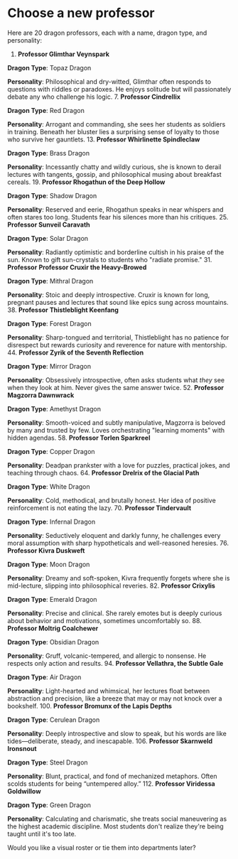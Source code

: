 # Choose a new professor


Here are 20 dragon professors, each with a name, dragon type, and personality:


1. **Professor Glimthar Veynspark**

**Dragon Type**: Topaz Dragon

**Personality**: Philosophical and dry-witted, Glimthar often responds to questions with riddles or paradoxes. He enjoys solitude but will passionately debate any who challenge his logic.
7. **Professor Cindrellix**

**Dragon Type**: Red Dragon

**Personality**: Arrogant and commanding, she sees her students as soldiers in training. Beneath her bluster lies a surprising sense of loyalty to those who survive her gauntlets.
13. **Professor Whirlinette Spindleclaw**

**Dragon Type**: Brass Dragon

**Personality**: Incessantly chatty and wildly curious, she is known to derail lectures with tangents, gossip, and philosophical musing about breakfast cereals.
19. **Professor Rhogathun of the Deep Hollow**

**Dragon Type**: Shadow Dragon

**Personality**: Reserved and eerie, Rhogathun speaks in near whispers and often stares too long. Students fear his silences more than his critiques.
25. **Professor Sunveil Caravath**

**Dragon Type**: Solar Dragon

**Personality**: Radiantly optimistic and borderline cultish in his praise of the sun. Known to gift sun-crystals to students who "radiate promise."
31. **Professor** **Professor Cruxir the Heavy-Browed**

**Dragon Type**: Mithral Dragon

**Personality**: Stoic and deeply introspective. Cruxir is known for long, pregnant pauses and lectures that sound like epics sung across mountains.
38. **Professor Thistleblight Keenfang**

**Dragon Type**: Forest Dragon

**Personality**: Sharp-tongued and territorial, Thistleblight has no patience for disrespect but rewards curiosity and reverence for nature with mentorship.
44. **Professor Zyrik of the Seventh Reflection**

**Dragon Type**: Mirror Dragon

**Personality**: Obsessively introspective, often asks students what *they* see when they look at him. Never gives the same answer twice.
52. **Professor Magzorra Dawnwrack**

**Dragon Type**: Amethyst Dragon

**Personality**: Smooth-voiced and subtly manipulative, Magzorra is beloved by many and trusted by few. Loves orchestrating "learning moments" with hidden agendas.
58. **Professor Torlen Sparkreel**

**Dragon Type**: Copper Dragon

**Personality**: Deadpan prankster with a love for puzzles, practical jokes, and teaching through chaos.
64. **Professor Drelrix of the Glacial Path**

**Dragon Type**: White Dragon

**Personality**: Cold, methodical, and brutally honest. Her idea of positive reinforcement is not eating the lazy.
70. **Professor Tindervault**

**Dragon Type**: Infernal Dragon

**Personality**: Seductively eloquent and darkly funny, he challenges every moral assumption with sharp hypotheticals and well-reasoned heresies.
76. **Professor Kivra Duskweft**

**Dragon Type**: Moon Dragon

**Personality**: Dreamy and soft-spoken, Kivra frequently forgets where she is mid-lecture, slipping into philosophical reveries.
82. **Professor Crixylis**

**Dragon Type**: Emerald Dragon

**Personality**: Precise and clinical. She rarely emotes but is deeply curious about behavior and motivations, sometimes uncomfortably so.
88. **Professor Moltrig Coalchewer**

**Dragon Type**: Obsidian Dragon

**Personality**: Gruff, volcanic-tempered, and allergic to nonsense. He respects only action and results.
94. **Professor Vellathra, the Subtle Gale**

**Dragon Type**: Air Dragon

**Personality**: Light-hearted and whimsical, her lectures float between abstraction and precision, like a breeze that may or may not knock over a bookshelf.
100. **Professor Bromunx of the Lapis Depths**

**Dragon Type**: Cerulean Dragon

**Personality**: Deeply introspective and slow to speak, but his words are like tides—deliberate, steady, and inescapable.
106. **Professor Skarnweld Ironsnout**

**Dragon Type**: Steel Dragon

**Personality**: Blunt, practical, and fond of mechanized metaphors. Often scolds students for being “untempered alloy.”
112. **Professor Viridessa Goldwillow**

**Dragon Type**: Green Dragon

**Personality**: Calculating and charismatic, she treats social maneuvering as the highest academic discipline. Most students don't realize they're being taught until it's too late.

Would you like a visual roster or tie them into departments later?

